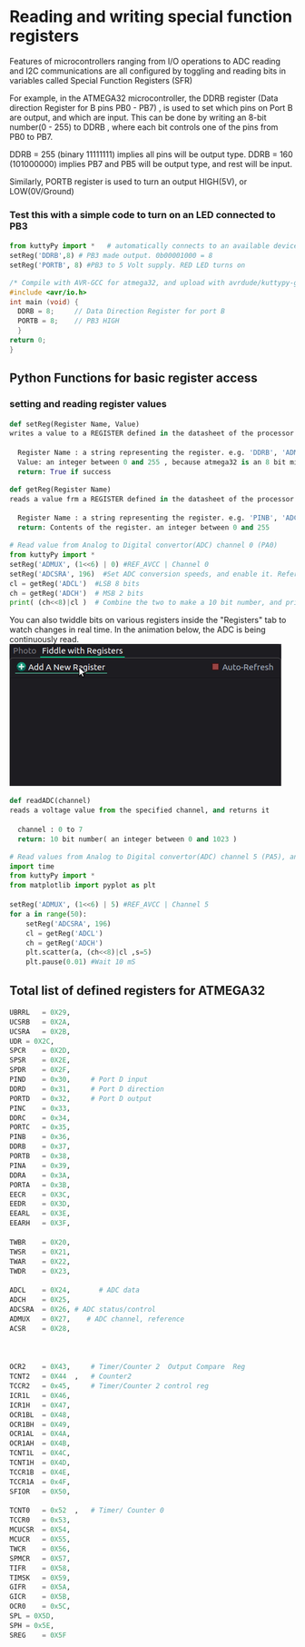# Reading and writing special function registers

Features of microcontrollers ranging from I/O operations to ADC reading and I2C communications are all configured by toggling and reading bits in variables called Special Function Registers (SFR)

For example, in the ATMEGA32 microcontroller, the DDRB register (Data direction Register for B pins PB0 - PB7) , is used to set which pins on Port B are output, and which are input. This can be done by writing an 8-bit number(0 - 255) to DDRB , where each bit controls one of the pins from PB0 to PB7. 

DDRB = 255 (binary 11111111) implies all pins will be output type. DDRB = 160 (101000000) implies PB7 and PB5 will be output type, and rest will be input.

Similarly, PORTB register is used to turn an output HIGH(5V), or LOW(0V/Ground)

### Test this with a simple code to turn on an LED connected to PB3

```python tab="Python Code"
from kuttyPy import *   # automatically connects to an available device.
setReg('DDRB',8) # PB3 made output. 0b00001000 = 8
setReg('PORTB', 8) #PB3 to 5 Volt supply. RED LED turns on
```

```C tab="C equivalent" hl_lines="1"
/* Compile with AVR-GCC for atmega32, and upload with avrdude/kuttypy-gui */
#include <avr/io.h>
int main (void) {
  DDRB = 8;		// Data Direction Register for port B
  PORTB = 8;    // PB3 HIGH	
  }
return 0;
}
```

## Python Functions for basic register access

### setting and reading register values

```python tab="setReg" hl_lines="1"
def setReg(Register Name, Value)
writes a value to a REGISTER defined in the datasheet of the processor

  Register Name : a string representing the register. e.g. 'DDRB', 'ADMUX' etc
  Value: an integer between 0 and 255 , because atmega32 is an 8 bit microcontroller.
  return: True if success

```



```python tab="getReg" hl_lines="1"
def getReg(Register Name)
reads a value frm a REGISTER defined in the datasheet of the processor

  Register Name : a string representing the register. e.g. 'PINB', 'ADCL', 'ADCH' etc
  return: Contents of the register. an integer between 0 and 255

```

```python tab="example"  hl_lines="1"
# Read value from Analog to Digital convertor(ADC) channel 0 (PA0) 
from kuttyPy import *
setReg('ADMUX', (1<<6) | 0) #REF_AVCC | Channel 0
setReg('ADCSRA', 196)  #Set ADC conversion speeds, and enable it. Refer to the ATMEGA32 datasheet for details.
cl = getReg('ADCL')  #LSB 8 bits
ch = getReg('ADCH')  # MSB 2 bits
print( (ch<<8)|cl )  # Combine the two to make a 10 bit number, and print to the screen
```


You can also twiddle bits on various registers inside the "Registers" tab to watch 
changes in real time. In the animation below, the ADC is being continuously read.
![Screencast](../images/custom_registers.gif?raw=true "Add Register widgets, twiddle bits, and see what happens!")


```python tab="readADC" hl_lines="1"
def readADC(channel)
reads a voltage value from the specified channel, and returns it

  channel : 0 to 7
  return: 10 bit number( an integer between 0 and 1023 )

```

```python tab="data logger example with matplotlib"  hl_lines="1"
# Read values from Analog to Digital convertor(ADC) channel 5 (PA5), and plot them 
import time
from kuttyPy import *
from matplotlib import pyplot as plt

setReg('ADMUX', (1<<6) | 5) #REF_AVCC | Channel 5
for a in range(50): 
    setReg('ADCSRA', 196)
    cl = getReg('ADCL')
    ch = getReg('ADCH')
    plt.scatter(a, (ch<<8)|cl ,s=5)
    plt.pause(0.01) #Wait 10 mS
```


## Total list of defined registers for ATMEGA32

```python
UBRRL	= 0X29,
UCSRB	= 0X2A,
UCSRA	= 0X2B,
UDR	= 0X2C,
SPCR	= 0X2D,
SPSR	= 0X2E,
SPDR	= 0X2F,
PIND	= 0x30,		# Port D input
DDRD	= 0x31,		# Port D direction
PORTD	= 0x32,		# Port D output
PINC	= 0x33,
DDRC	= 0x34,
PORTC	= 0x35,
PINB	= 0x36,
DDRB	= 0x37,
PORTB	= 0x38,
PINA	= 0x39,
DDRA	= 0x3A,
PORTA	= 0x3B,
EECR	= 0X3C,
EEDR	= 0X3D,
EEARL	= 0X3E,
EEARH	= 0X3F,

TWBR    = 0X20,
TWSR    = 0X21,
TWAR    = 0X22,
TWDR    = 0X23,

ADCL	= 0X24,       # ADC data
ADCH	= 0X25,
ADCSRA	= 0X26,	# ADC status/control
ADMUX	= 0X27,    # ADC channel, reference
ACSR	= 0X28,



OCR2	= 0X43,		# Timer/Counter 2  Output Compare  Reg
TCNT2	= 0X44	,	# Counter2 
TCCR2	= 0x45,		# Timer/Counter 2 control reg
ICR1L	= 0X46,
ICR1H	= 0X47,
OCR1BL	= 0X48,
OCR1BH	= 0X49,
OCR1AL	= 0X4A,
OCR1AH	= 0X4B,
TCNT1L	= 0X4C,
TCNT1H	= 0X4D,
TCCR1B	= 0X4E,
TCCR1A	= 0x4F,
SFIOR	= 0X50,

TCNT0	= 0x52	,	# Timer/ Counter 0
TCCR0	= 0x53,
MCUCSR	= 0X54,
MCUCR	= 0X55,
TWCR	= 0X56,
SPMCR	= 0X57,
TIFR	= 0X58,
TIMSK	= 0X59,
GIFR	= 0X5A,
GICR	= 0X5B,
OCR0	= 0x5C,
SPL	= 0X5D,
SPH	= 0x5E,
SREG	= 0X5F

```
